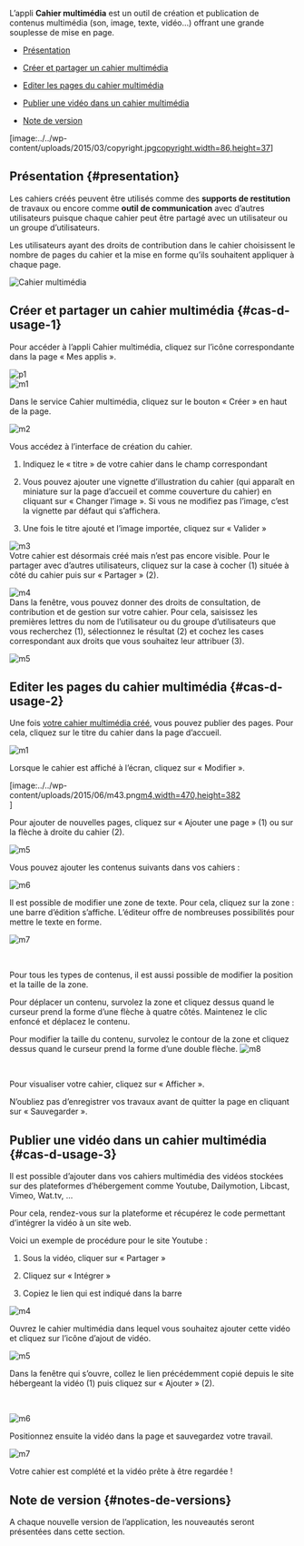 L’appli **Cahier multimédia** est un outil de création et publication de
contenus multimédia (son, image, texte, vidéo…) offrant une grande
souplesse de mise en page.  

-   [Présentation](index.html?iframe=true#presentation)

-   [Créer et partager un cahier
    multimédia](index.html?iframe=true#cas-d-usage-1)

-   [Editer les pages du cahier
    multimédia](index.html?iframe=true#cas-d-usage-2)

-   [Publier une vidéo dans un cahier
    multimédia](index.html?iframe=true#cas-d-usage-3)

-   [Note de version](index.html?iframe=true#notes-de-versions)

[image:../../wp-content/uploads/2015/03/copyright.jpg[copyright,width=86,height=37](../../wp-content/uploads/2015/03/copyright.jpg)]

Présentation {#presentation}
------------

Les cahiers créés peuvent être utilisés comme des **supports de
restitution** de travaux ou encore comme **outil de communication** avec
d’autres utilisateurs puisque chaque cahier peut être partagé avec un
utilisateur ou un groupe d’utilisateurs.

Les utilisateurs ayant des droits de contribution dans le cahier
choisissent le nombre de pages du cahier et la mise en forme qu’ils
souhaitent appliquer à chaque page.

![Cahier
multimédia](../../wp-content/uploads/2015/04/Cahier-multimédia.jpg)

Créer et partager un cahier multimédia {#cas-d-usage-1}
--------------------------------------

Pour accéder à l’appli Cahier multimédia, cliquez sur l’icône
correspondante dans la page « Mes applis ».

![p1](../../wp-content/uploads/2015/06/p14.png) \
 ![m1](../../wp-content/uploads/2015/06/m17.png)

Dans le service Cahier multimédia, cliquez sur le bouton « Créer » en
haut de la page.

![m2](../../wp-content/uploads/2015/06/m24.png)

Vous accédez à l’interface de création du cahier.

1.  Indiquez le « titre » de votre cahier dans le champ correspondant

2.  Vous pouvez ajouter une vignette d’illustration du cahier (qui
    apparaît en miniature sur la page d’accueil et comme couverture du
    cahier) en cliquant sur « Changer l’image ». Si vous ne modifiez pas
    l’image, c’est la vignette par défaut qui s’affichera.

3.  Une fois le titre ajouté et l’image importée, cliquez sur « Valider
    »

![m3](../../wp-content/uploads/2015/06/m32.png) \
 Votre cahier est désormais créé mais n’est pas encore visible. Pour le
partager avec d’autres utilisateurs, cliquez sur la case à cocher (1)
située à côté du cahier puis sur « Partager » (2).

![m4](../../wp-content/uploads/2015/06/m42.png) \
 Dans la fenêtre, vous pouvez donner des droits de consultation, de
contribution et de gestion sur votre cahier. Pour cela, saisissez les
premières lettres du nom de l’utilisateur ou du groupe d’utilisateurs
que vous recherchez (1), sélectionnez le résultat (2) et cochez les
cases correspondant aux droits que vous souhaitez leur attribuer (3).

![m5](../../wp-content/uploads/2015/06/m53.png)

Editer les pages du cahier multimédia {#cas-d-usage-2}
-------------------------------------

Une fois [votre cahier multimédia
créé](http://one1d.fr/aide-support/aide-support/7-cahier-multimedia/creer-et-partager-un-cahier-multimedia/),
vous pouvez publier des pages. Pour cela, cliquez sur le titre du cahier
dans la page d’accueil.

![m1](../../wp-content/uploads/2015/06/m18.png)

Lorsque le cahier est affiché à l’écran, cliquez sur « Modifier ».

[image:../../wp-content/uploads/2015/06/m43.png[m4,width=470,height=382](../../wp-content/uploads/2015/06/m43.png)\
 ]

Pour ajouter de nouvelles pages, cliquez sur « Ajouter une page » (1) ou
sur la flèche à droite du cahier (2).

![m5](../../wp-content/uploads/2015/06/m54.png)

Vous pouvez ajouter les contenus suivants dans vos cahiers :

![m6](../../wp-content/uploads/2015/06/m65.png)

Il est possible de modifier une zone de texte. Pour cela, cliquez sur la
zone : une barre d’édition s’affiche. L’éditeur offre de nombreuses
possibilités pour mettre le texte en forme.

![m7](../../wp-content/uploads/2015/06/m73.png)

 

Pour tous les types de contenus, il est aussi possible de modifier la
position et la taille de la zone.

Pour déplacer un contenu, survolez la zone et cliquez dessus quand le
curseur prend la forme d’une flèche à quatre côtés. Maintenez le clic
enfoncé et déplacez le contenu.

Pour modifier la taille du contenu, survolez le contour de la zone et
cliquez dessus quand le curseur prend la forme d’une double flèche.
![m8](../../wp-content/uploads/2015/06/m81.png)

 

Pour visualiser votre cahier, cliquez sur « Afficher ».

N’oubliez pas d’enregistrer vos travaux avant de quitter la page en
cliquant sur « Sauvegarder ».

Publier une vidéo dans un cahier multimédia {#cas-d-usage-3}
-------------------------------------------

Il est possible d’ajouter dans vos cahiers multimédia des vidéos
stockées sur des plateformes d’hébergement comme Youtube, Dailymotion,
Libcast, Vimeo, Wat.tv, …

Pour cela, rendez-vous sur la plateforme et récupérez le code permettant
d’intégrer la vidéo à un site web.

Voici un exemple de procédure pour le site Youtube :

1.  Sous la vidéo, cliquer sur « Partager »

2.  Cliquez sur « Intégrer »

3.  Copiez le lien qui est indiqué dans la barre

![m4](../../wp-content/uploads/2015/06/m44.png)

Ouvrez le cahier multimédia dans lequel vous souhaitez ajouter cette
vidéo et cliquez sur l’icône d’ajout de vidéo.

![m5](../../wp-content/uploads/2015/06/m55.png)

Dans la fenêtre qui s’ouvre, collez le lien précédemment copié depuis le
site hébergeant la vidéo (1) puis cliquez sur « Ajouter » (2).

 

![m6](../../wp-content/uploads/2015/06/m66.png)

Positionnez ensuite la vidéo dans la page et sauvegardez votre travail.

![m7](../../wp-content/uploads/2015/06/m74.png)

Votre cahier est complété et la vidéo prête à être regardée !

Note de version {#notes-de-versions}
---------------

A chaque nouvelle version de l’application, les nouveautés seront
présentées dans cette section.
